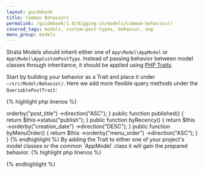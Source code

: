 ```yaml
---
layout: guidebook
title: Common Behaviors
permalink: /guidebook/1.0/digging-in/models/common-behaviour/
covered_tags: models, custom-post-types, behavior, oop
menu_group: models
---
```


Strata Models should inherit either one of `App\Model\AppModel` or `App\Model\AppCustomPostType`. Instead of passing behavior between model classes through inheritance, it should be applied using [PHP Traits](http://php.net/manual/en/language.oop5.traits.php).

Start by building your behavior as a Trait and place it under `~/src/Model/Behavior/`. Here we add more flexible query methods under the `QueriablePostTrait`:

{% highlight php linenos %}
<?php

namespace App\Model\Behavior;

trait QueriablePostTrait {

    public function byName()
    {
        return $this
            ->orderby("post_title")
            ->direction("ASC");
    }

    public function published()
    {
        return $this->status("publish");
    }

    public function byRecency()
    {
        return $this
            ->orderby("creation_date")
            ->direction("DESC");
    }

    public function byMenuOrder()
    {
        return $this
            ->orderby("menu_order")
            ->direction("ASC");
    }
}

{% endhighlight %}


By adding the Trait to either one of your project's model classes or the common `AppModel` class it will gain the prepared behavior.

{% highlight php linenos %}
<?php
namespace App\Model;

use App\Model\Behavior\QueriablePostTrait;
use Strata\Model\Model as StrataModel;

class AppModel extends StrataModel
{
    use QueriablePostTrait;

}
?>
{% endhighlight %}
